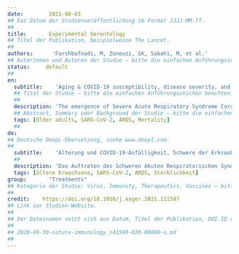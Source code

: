 ```yaml
---
date:        2021-08-03
## Das Datum der Studienveröffentlichung im Format JJJJ-MM-TT.
##
title:       Experimental Gerontology
## Titel der Publikation, beispielweise The Lancet.
##
authors:      'Farshbafnadi, M, Zonouzi, SK, Sabahi, M, et al.'
## Autorinnen und Autoren der Studie – bitte die einfachen Anführungszeichen beachten!
status:     default
##
en:
  subtitle:    'Aging & COVID-19 susceptibility, disease severity, and clinical outcomes: The role of entangled risk factors'
  ## Titel der Studie – bitte die einfachen Anführungszeichen beachten!
  ##
  description: 'The emergence of Severe Acute Respiratory Syndrome Corona Virus 2 (SARS-CoV-2) in late 2019 has been associated with a high rate of mortality and morbidity. It has been determined that the old population are not only at an increased risk for affliction with COVID-19 infection, but also atypical presentations, severe forms of the disease, and mortality are more common in this population. A plethora of mechanisms and risk factors contribute to the higher risk of infection in the old population. For instance, aging is associated with an increment in the expression of Angiotensin-Converting Enzyme-2 (ACE-2), the receptor for SARS-CoV-2 spike protein, which precipitates replication of the virus in the old population. On the other hand, immune dysregulation and changes in gut microbiota as a result of aging can contribute to the cytokine storm, one of the main indicators of disease severity. Decrement in sex steroids, especially in women, as well as growth hormone, both of which have crucial roles in immune regulation, is a key contributor to disease severity in old age. Senescence-associated oxidative stress and mitochondrial dysfunction in both pneumocytes and immune cells contribute to the severity of infection in an exacerbative manner. In addition, lifestyle-associated factors such as nutrition and physical activity, which are compromised in old age, are known as important factors in COVID-19 infection. Aging-associated comorbidities, especially cardiovascular diseases and diabetes mellitus, also put older adults at an increased risk of complications, and disease severity.'
  ## Abstract, Summary oder Background der Studie – bitte die einfachen Anführungszeichen beachten!
  tags: [Older adults, SARS-CoV-2, ARDS, Mortality]
  ##
de: 
## Deutsche DeepL-Übersetzung, siehe www.deepl.com.
##
  subtitle:    'Alterung und COVID-19-Anfälligkeit, Schwere der Erkrankung und klinische Ergebnisse: Die Rolle des Zusammenwirkens verschiedener Risikofaktoren'
  ##
  description: 'Das Auftreten des Schweren Akuten Respiratorischen Syndroms Corona Virus 2 (SARS-CoV-2) Ende 2019 war mit einer hohen Mortalitäts- und Morbiditätsrate verbunden. Es wurde festgestellt, dass die ältere Bevölkerung nicht nur ein erhöhtes Risiko hat, an einer COVID-19-Infektion zu erkranken, sondern dass auch atypische Präsentationen, schwere Formen der Erkrankung und Mortalität in dieser Bevölkerungsgruppe häufiger auftreten. Eine Vielzahl von Mechanismen und Risikofaktoren tragen zum höheren Infektionsrisiko in der älteren Bevölkerung bei. So wird beispielsweise das Altern mit einer erhöhten Expression von Angiotensin-Converting Enzyme-2 (ACE-2), dem Rezeptor für das SARS-CoV-2-Spike-Protein, in Verbindung gebracht, was die Replikation des Virus in der alten Bevölkerung beschleunigt. Andererseits können eine Dysregulation des Immunsystems und Veränderungen der Darmmikrobiota als Folge des Alterns zum Zytokinsturm beitragen, einem der Hauptindikatoren für die Schwere der Erkrankung. Der Rückgang der Sexualsteroide, insbesondere bei Frauen, sowie des Wachstumshormons, die beide eine entscheidende Rolle bei der Immunregulation spielen, trägt wesentlich zur Schwere der Erkrankung im Alter bei. Seneszenz-assoziierter oxidativer Stress und mitochondriale Dysfunktion sowohl in Pneumozyten als auch in Immunzellen tragen auf exazerbative Weise zur Schwere der Infektion bei. Darüber hinaus sind lebensstilbedingte Faktoren wie Ernährung und körperliche Aktivität, die im Alter beeinträchtigt sind, als wichtige Faktoren für eine COVID-19-Infektion bekannt. Altersbedingte Komorbiditäten, insbesondere Herz-Kreislauf-Erkrankungen und Diabetes mellitus, setzen ältere Erwachsene ebenfalls einem erhöhten Risiko für Komplikationen und die Schwere der Erkrankung aus.'
  tags: [ältere Erwachsene, SARS-CoV-2, ARDS, Sterblichkeit]
group:       "Treatments"
## Kategorie der Studie: Virus, Immunity, Therapeutics, Vaccines – bitte die Anführungszeichen beachten!
##
credit:    https://doi.org/10.1016/j.exger.2021.111507
## Link zur Studien-Website.
##
## Der Dateinamen setzt sich aus Datum, Titel der Publikation, DOI-ID der Studie (nach dem letzten Slash) und der Dateiendung zusammen. Bitte den Unterstrich vor der DOI-ID beachten!
##
## 2020-09-30-nature-immunology_s41590-020-00808-x.md
##
---
```

<object data="{{ page.link }}" style='height:calc(100vh - 400px); width: 100%' type='application/pdf'></object>